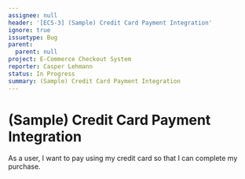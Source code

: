 ```yaml
---
assignee: null
header: '[ECS-3] (Sample) Credit Card Payment Integration'
ignore: true
issuetype: Bug
parent:
  parent: null
project: E-Commerce Checkout System
reporter: Casper Lehmann
status: In Progress
summary: (Sample) Credit Card Payment Integration
---
```


# (Sample) Credit Card Payment Integration

As a user, I want to pay using my credit card so that I can complete my purchase.